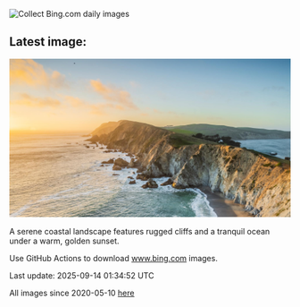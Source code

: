 ![Collect Bing.com daily images](https://github.com/counter2015/bing-daily-images/workflows/Collect%20Bing.com%20daily%20images/badge.svg)
## Latest image:
![](images/PointReyesSeashore.jpg)

A serene coastal landscape features rugged cliffs and a tranquil ocean under a warm, golden sunset.

Use GitHub Actions to download www.bing.com images.

Last update: 2025-09-14 01:34:52 UTC

All images since 2020-05-10 [here](https://github.com/counter2015/bing-daily-images/tree/master/images)
